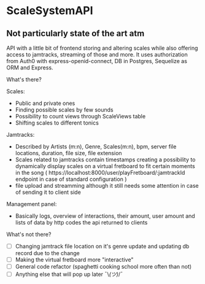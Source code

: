 # ScaleSystemAPI
## Not particularly state of the art atm 

API with a little bit of frontend storing and altering scales while also offering access to jamtracks, streaming of those and more. It uses authorization from Auth0 with express-openid-connect, DB in Postgres, Sequelize as ORM and Express.

What's there?

  Scales:
  - Public and private ones
  - Finding possible scales by few sounds
  - Possibility to count views through ScaleViews table 
  - Shifting scales to different tonics
  
  Jamtracks:
  - Described by Artists (m:n), Genre, Scales(m:n), bpm, server file locations, duration, file size, file extension 
  - Scales related to jamtracks contain timestamps creating a possibility to dynamically display scales on a virtual fretboard to fit certain moments in the song ( https://localhost:8000/user/playFretboard/:jamtrackId endpoint in case of standard configuration )
  - file upload and streamming although it still needs some attention in case of sending it to client side
  
  Management panel:
  - Basically logs, overview of interactions, their amount, user amount and lists of data by http codes the api returned to clients

What's not there?
- [ ] Changing jamtrack file location on it's genre update and updating db record due to the change
- [ ] Making the virtual fretboard more "interactive"
- [ ] General code refactor (spaghetti cooking school more often than not)
- [ ] Anything else that will pop up later ¯\\_(ツ)_/¯
